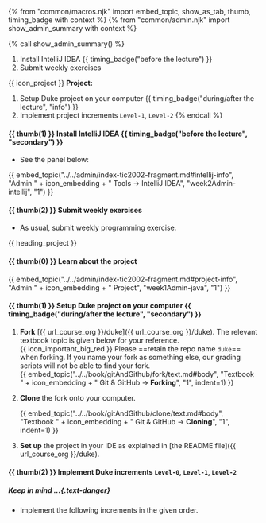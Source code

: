 {% from "common/macros.njk" import embed_topic, show_as_tab, thumb, timing_badge with context %}
{% from "common/admin.njk" import show_admin_summary with context %}


{% call show_admin_summary() %}
1. Install IntelliJ IDEA {{ timing_badge("before the lecture") }}
1. Submit weekly exercises

{{ icon_project }} **Project:**
1. Setup Duke project on your computer {{ timing_badge("during/after the lecture", "info") }}
1. Implement project increments `Level-1`, `Level-2`
{% endcall %}


#### {{ thumb(1) }} Install IntelliJ IDEA {{ timing_badge("before the lecture", "secondary") }}

* See the panel below:

{{ embed_topic("../../admin/index-tic2002-fragment.md#intellij-info", "Admin " + icon_embedding + " Tools → IntelliJ IDEA", "week2Admin-intellij", "1") }}


#### {{ thumb(2) }} Submit weekly exercises

* As usual, submit weekly programming exercise.

<!-- ==================================================================================================== -->

{{ heading_project }}

#### {{ thumb(0) }} Learn about the project

{{ embed_topic("../../admin/index-tic2002-fragment.md#project-info", "Admin " + icon_embedding + " Project", "week1Admin-java", "1") }}
<div class="indented">
<include src="dukeFragment.md" boilerplate var-displacement="../.." var-header="**Overview**" var-fragment="text.md#intro" />
</div>
<p/>

<div id="project">

#### {{ thumb(1) }} Setup Duke project on your computer {{ timing_badge("during/after the lecture", "secondary") }}

1. **Fork** [{{ url_course_org }}/duke]({{ url_course_org }}/duke). The relevant textbook topic is given below for your reference.<br>
   {{ icon_important_big_red }} Please ==retain the repo name `duke`== when forking. If you name your fork as something else, our grading scripts will not be able to find your fork.<br>
   {{ embed_topic("../../book/gitAndGithub/fork/text.md#body", "Textbook " + icon_embedding + " Git & GitHub → **Forking**", "1", indent=1) }}

2. **Clone** the fork onto your computer.

   {{ embed_topic("../../book/gitAndGithub/clone/text.md#body", "Textbook " + icon_embedding + " Git & GitHub → **Cloning**", "1", indent=1) }}

3. **Set up** the project in your IDE as explained in [the README file]({{ url_course_org }}/duke).

<!-- ------------------------------------------------------------------------------------------------------ -->

#### {{ thumb(2) }} Implement Duke increments `Level-0`, `Level-1`, `Level-2`

<box type="important" light>

#####  Keep in mind ...{.text-danger}

<include src="../../admin/ip-tasks-fragment.md#take-note-of-plagiarism" />
<include src="../../admin/ip-tasks-fragment.md#commit" />
<include src="../../admin/ip-tasks-fragment.md#tag-push" />
</box>

* Implement the following <tooltip content="in this context, an _increment_ is a Duke _level_ or a Duke _extension_">increments</tooltip> in the given order.

<div class="indented-level1">

<include src="dukeFragment.md" boilerplate var-displacement="../.." var-header="**`Level-0`: Rename, Greet, Exit**" var-fragment="text.md#Level-0" />
<include src="dukeFragment.md" boilerplate var-displacement="../.." var-header="**`Level-1`: Echo**" var-fragment="text.md#Level-1" />
<include src="dukeFragment.md" boilerplate var-displacement="../.." var-header="**`Level-2`: Add, List**" var-fragment="text.md#Level-2" />
</div>

</div>
